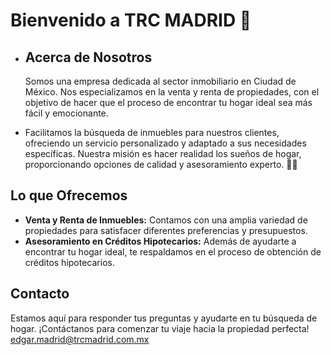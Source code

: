 # Bienvenido a TRC MADRID 👋

-  ## Acerca de Nosotros
   Somos una empresa dedicada al sector inmobiliario en Ciudad de México. Nos especializamos en la venta y renta de propiedades, con el objetivo de hacer que el proceso de encontrar tu hogar ideal sea más fácil y emocionante.

- Facilitamos la búsqueda de inmuebles para nuestros clientes, ofreciendo un servicio personalizado y adaptado a sus necesidades específicas. Nuestra misión es hacer realidad los sueños de hogar, proporcionando opciones de calidad y asesoramiento experto. 🏢🏫


## Lo que Ofrecemos

- **Venta y Renta de Inmuebles:** Contamos con una amplia variedad de propiedades para satisfacer diferentes preferencias y presupuestos.
- **Asesoramiento en Créditos Hipotecarios:** Además de ayudarte a encontrar tu hogar ideal, te respaldamos en el proceso de obtención de créditos hipotecarios.


## Contacto

Estamos aquí para responder tus preguntas y ayudarte en tu búsqueda de hogar. ¡Contáctanos para comenzar tu viaje hacia la propiedad perfecta!
edgar.madrid@trcmadrid.com.mx

<!---
TRC-MADRID/TRC-MADRID is a ✨ special ✨ repository because its `README.md` (this file) appears on your GitHub profile.
You can click the Preview link to take a look at your changes.
--->
